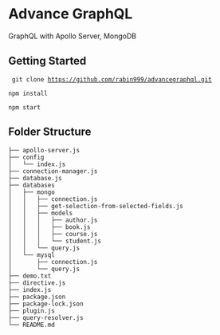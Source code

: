 # Advance GraphQL
GraphQL with Apollo Server, MongoDB

## Getting Started
<code> git clone https://github.com/rabin999/advancegraphql.git </code>

<code>npm install</code>

<code>npm start</code>


## Folder Structure
```
├── apollo-server.js
├── config
│   └── index.js
├── connection-manager.js
├── database.js
├── databases
│   ├── mongo
│   │   ├── connection.js
│   │   ├── get-selection-from-selected-fields.js
│   │   ├── models
│   │   │   ├── author.js
│   │   │   ├── book.js
│   │   │   ├── course.js
│   │   │   └── student.js
│   │   └── query.js
│   └── mysql
│       ├── connection.js
│       └── query.js
├── demo.txt
├── directive.js
├── index.js
├── package.json
├── package-lock.json
├── plugin.js
├── query-resolver.js
└── README.md
```

